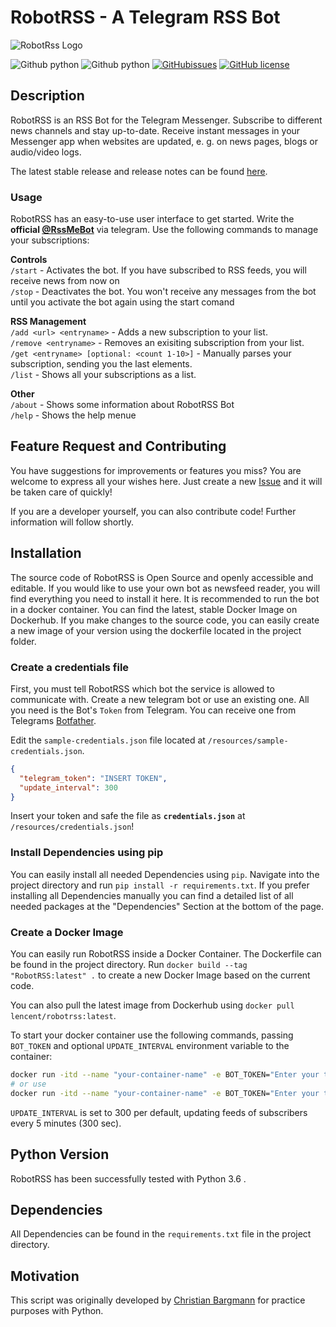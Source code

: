 # RobotRSS - A Telegram RSS Bot

![RobotRss Logo](logo/text/robotrss_logo_text_512.png)

![Github python](https://img.shields.io/badge/latest_release-2.0.0-lightgrey.svg)
![Github python](https://img.shields.io/badge/python-3.6-blue.svg)
[![GitHubissues](https://img.shields.io/github/issues/cbrgm/telegram-robot-rss.svg)](https://github.com/jiezhi/telegram-robot-rss/issues)
[![GitHub license](https://img.shields.io/badge/telegram-%40RssMeBot-blue.svg)](https://t.me/RssMeBot)

## Description

RobotRSS is an RSS Bot for the Telegram Messenger. Subscribe to different news channels and stay up-to-date. Receive instant messages in your Messenger app when websites are updated, e. g. on news pages, blogs or audio/video logs.

The latest stable release and release notes can be found [here][ba8097ee].

  [ba8097ee]: https://github.com/jiezhi/telegram-robot-rss/releases "releases"

### Usage

RobotRSS has an easy-to-use user interface to get started. Write the **official [@RssMeBot][2f7e3ad7]** via telegram. Use the following commands to manage your subscriptions:

[2f7e3ad7]: https://t.me/RssMeBot "RssMeBot"

**Controls**  
`/start` - Activates the bot. If you have subscribed to RSS feeds, you will receive news from now on  
`/stop` - Deactivates the bot. You won't receive any messages from the bot until you activate the bot again using the start comand

**RSS Management**  
`/add <url> <entryname>` - Adds a new subscription to your list.  
`/remove <entryname>` - Removes an exisiting subscription from your list.  
`/get <entryname> [optional: <count 1-10>]` - Manually parses your subscription, sending you the last <count> elements.  
`/list` - Shows all your subscriptions as a list.

**Other**  
`/about` - Shows some information about RobotRSS Bot  
`/help` - Shows the help menue

## Feature Request and Contributing

You have suggestions for improvements or features you miss? You are welcome to express all your wishes here. Just create a new [Issue][e872f832] and it will be taken care of quickly!

[e872f832]: https://github.com/jiezhi/telegram-robot-rss/issues "RobotRSS Issues"

If you are a developer yourself, you can also contribute code! Further information will follow shortly.

## Installation

The source code of RobotRSS is Open Source and openly accessible and editable. If you would like to use your own bot as newsfeed reader, you will find everything you need to install it here. It is recommended to run the bot in a docker container. You can find the latest, stable Docker Image on Dockerhub. If you make changes to the source code, you can easily create a new image of your version using the dockerfile located in the project folder.

### Create a credentials file

First, you must tell RobotRSS which bot the service is allowed to communicate with. Create a new telegram bot or use an existing one. All you need is the Bot's `Token` from Telegram. You can receive one from Telegrams [Botfather][db6676cf].

Edit the `sample-credentials.json` file located at `/resources/sample-credentials.json`.

```json
{
  "telegram_token": "INSERT TOKEN",
  "update_interval": 300
}
```

Insert your token and safe the file as **`credentials.json`** at `/resources/credentials.json`!

  [db6676cf]: tg://resolve?domain=BotFather "Botfather"

### Install Dependencies using pip

You can easily install all needed Dependencies using `pip`. Navigate into the project directory and run `pip install -r requirements.txt`. If you prefer installing all Dependencies manually you can find a detailed list of all needed packages at the "Dependencies" Section at the bottom of the page.

### Create a Docker Image

You can easily run RobotRSS inside a Docker Container. The Dockerfile can be found in the project directory. Run `docker build --tag "RobotRSS:latest" .` to create a new Docker Image based on the current code.

You can also pull the latest image from Dockerhub using `docker pull lencent/robotrss:latest`.

To start your docker container use the following commands, passing `BOT_TOKEN` and optional `UPDATE_INTERVAL` environment variable to the container:

```bash
docker run -itd --name "your-container-name" -e BOT_TOKEN="Enter your token" lencent/robotrss:latest
# or use
docker run -itd --name "your-container-name" -e BOT_TOKEN="Enter your token" -e UPDATE_INTERVAL=<Number in Minutes> lencent/robotrss:latest
```

`UPDATE_INTERVAL` is set to 300 per default, updating feeds of subscribers every 5 minutes (300 sec).

## Python Version

RobotRSS has been successfully tested with Python 3.6 .

## Dependencies

All Dependencies can be found in the `requirements.txt` file in the project directory.

## Motivation

This script was originally developed by [Christian Bargmann][b9824663] for practice purposes with Python.

  [b9824663]: http://cbrgm.de "blog"
